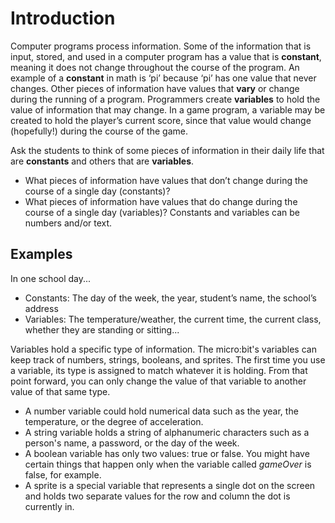 # Introduction

Computer programs process information. Some of the information that is input, stored, and used in a computer program has a value that is **constant**, meaning it does not change throughout the course of the program. An example of a **constant** in math is ‘pi’ because ‘pi’ has one value that never changes. Other pieces of information have values that **vary** or change during the running of a program. Programmers create **variables** to hold the value of information that may change. In a game program, a variable may be created to hold the player’s current score, since that value would change (hopefully!) during the course of the game.

Ask the students to think of some pieces of information in their daily life that are **constants** and others that are **variables**.

* What pieces of information have values that don’t change during the course of a single day (constants)?
* What pieces of information have values that do change during the course of a single day (variables)? Constants and variables can be numbers and/or text.

## Examples

In one school day...

* Constants: The day of the week, the year, student’s name, the school’s address
* Variables: The temperature/weather, the current time, the current class, whether they are standing or sitting...

Variables hold a specific type of information. The micro:bit's variables can keep track of numbers, strings, booleans, and sprites. The first time you use a variable, its type is assigned to match whatever it is holding. From that point forward, you can only change the value of that variable to another value of that same type.

* A number variable could hold numerical data such as the year, the temperature, or the degree of acceleration.
* A string variable holds a string of alphanumeric characters such as a person's name, a password, or the day of the week.
* A boolean variable has only two values: true or false. You might have certain things that happen only when the variable called *gameOver* is false, for example.
* A sprite is a special variable that represents a single dot on the screen and holds two separate values for the row and column the dot is currently in.